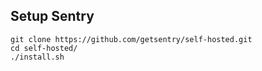 ## Setup Sentry
```
git clone https://github.com/getsentry/self-hosted.git
cd self-hosted/
./install.sh 
```




